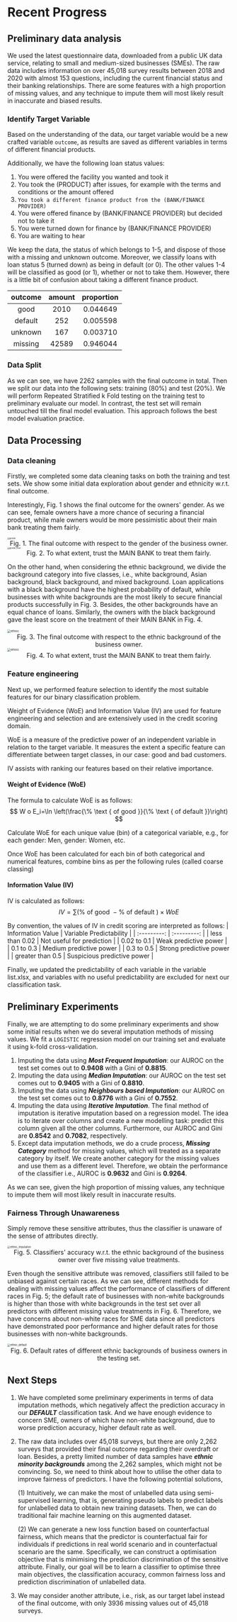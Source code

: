 # Recent Progress

## Preliminary data analysis

We used the latest questionnaire data, downloaded from a public UK data service, relating to small and medium-sized businesses (SMEs). The raw data includes information on over 45,018 survey results between 2018 and 2020 with almost 153 questions, including the current financial status and their banking relationships. There are some features with a high proportion of missing values, and any technique to impute them will most likely result in inaccurate and biased results.

### Identify Target Variable

Based on the understanding of the data, our target variable would be a new crafted variable `outcome`, as results are saved as different variables in terms of different financial products.

Additionally, we have the following loan status values:

1. You were offered the facility you wanted and took it
2. You took the (PRODUCT) after issues, for example with the terms and conditions or the amount offered
3. `You took a different finance product from the (BANK/FINANCE PROVIDER)`
4. You were offered finance by (BANK/FINANCE PROVIDER) but decided not to take it
5. You were turned down for finance by (BANK/FINANCE PROVIDER)
6. You are waiting to hear

We keep the data, the status of which belongs to 1-5, and dispose of those with a missing and unknown outcome. Moreover, we classify loans with loan status 5 (turned down) as being in default (or 0). The other values 1-4 will be classified as good (or 1), whether or not to take them. However, there is a little bit of confusion about taking a different finance product. 

| outcome | amount | proportion |
| :-----: | :----: | :--------: |
|  good   |  2010  |  0.044649  |
| default |  252   |  0.005598  |
| unknown |  167   |  0.003710  |
| missing | 42589  |  0.946044  |

### Data Split

As we can see, we have 2262 samples with the final outcome in total. Then we split our data into the following sets: training (80%) and test (20%). We will perform Repeated Stratified k Fold testing on the training test to preliminary evaluate our model. In contrast, the test set will remain untouched till the final model evaluation. This approach follows the best model evaluation practice.

## Data Processing 

### Data cleaning

Firstly, we completed some data cleaning tasks on both the training and test sets. We show some initial data exploration about gender and ethnicity w.r.t. final outcome. 

Interestingly, Fig. 1 shows the final outcome for the owners' gender. As we can see, female owners have a more chance of securing a financial product, while male owners would be more pessimistic about their main bank treating them fairly.

<img src="./fig/gender.jpg" alt="gender" style="zoom:30%;" />

<center>Fig. 1. The final outcome with respect to the gender of the business owner.</center>

<img src="./fig/gender_trust.jpg" alt="gender_trust" style="zoom:30%;" />

<center>Fig. 2. To what extent, trust the MAIN BANK to treat them fairly.</center>

On the other hand, when considering the ethnic background, we divide the background category into five classes, i.e., white background, Asian background, black background, and mixed background. Loan applications with a black background have the highest probability of default, while businesses with white backgrounds are the most likely to secure financial products successfully in Fig. 3. Besides, the other backgrounds have an equal chance of loans. Similarly, the owners with the black background gave the least score on the treatment of their MAIN BANK in Fig. 4.

<img src="./fig/ethnic.jpg" alt="ethnic" style="zoom:46%;" />

<center>Fig. 3. The final outcome with respect to the ethnic background of the business owner.</center>



<img src="./fig/ethnic_trust.jpg" alt="ethnic" style="zoom:46%;" />

<center>Fig. 4. To what extent, trust the MAIN BANK to treat them fairly.</center>

### Feature engineering

Next up, we performed feature selection to identify the most suitable features for our binary classification problem.

Weight of Evidence (WoE) and Information Value (IV) are used for feature engineering and selection and are extensively used in the credit scoring domain.

WoE is a measure of the predictive power of an independent variable in relation to the target variable. It measures the extent a specific feature can differentiate between target classes, in our case: good and bad customers.

IV assists with ranking our features based on their relative importance.

#### Weight of Evidence (WoE)
The formula to calculate WoE is as follows:
$$
W o E_i=\ln \left(\frac{\% \text { of good }}{\% \text { of default }}\right)
$$

Calculate WoE for each unique value (bin) of a categorical variable, e.g., for each gender: Men, gender: Women, etc.

Once WoE has been calculated for each bin of both categorical and numerical features, combine bins as per the following rules (called coarse classing)

#### Information Value (IV)
IV is calculated as follows:
$$
I V=\sum(\% \text { of good }-\% \text { of default }) \times W o E
$$

By convention, the values of IV in credit scoring are interpreted as follows:
| Information Value      | Variable Predictability |
| :---------: | :---------: |
| less than 0.02  | Not useful for prediction  |
| 0.02 to 0.1   | Weak predictive power        |
| 0.1 to 0.3   | Medium predictive power       |
| 0.3 to 0.5   | Strong predictive power       |
| greater than 0.5   | Suspicious predictive power |



Finally, we updated the predictability of each variable in the variable list.xlsx, and variables with no useful predictability are excluded for next our classification task.

## Preliminary Experiments

Finally, we are attempting to do some preliminary experiments and show some initial results when we do several imputation methods of missing values. We fit a `LOGISTIC` regression model on our training set and evaluate it using k-fold cross-validation. 

1. Imputing the data using ***Most Frequent Imputation***: our AUROC on the test set comes out to **0.9408** with a Gini of **0.8815**.
2. Imputing the data using ***Median Imputation***: our AUROC on the test set comes out to **0.9405** with a Gini of **0.8810**.
3. Imputing the data using ***Neighbours based Imputation***: our AUROC on the test set comes out to **0.8776** with a Gini of **0.7552**.
4. Imputing the data using ***Iterative Imputation***. The final method of imputation is iterative imputation based on a regression model. The idea is to iterate over columns and create a new modelling task: predict this column given all the other columns. Furthermore, our AUROC and Gini are **0.8542** and **0.7082**, respectively.
5. Except data imputation methods, we do a crude process, ***Missing Category*** method for missing values, which will treated as a separate category by itself. We create another category for the missing values and use them as a different level. Therefore, we obtain the performance of the classifier i.e., AUROC is **0.9632** and Gini is **0.9264**.

As we can see, given the high proportion of missing values, any technique to impute them will most likely result in inaccurate results.

### Fairness Through  Unawareness

Simply remove these sensitive attributes, thus the classifier is unaware of the sense of attributes directly.

<img src="./fig/ethnic_imputation.jpg" alt="ethnic_imputation" style="zoom:40%;" />

<center>Fig. 5. Classifiers' accuracy w.r.t. the ethnic background of the business owner over five missing value treatments.</center>

Even though the sensitive attribute was removed, classifiers still failed to be unbiased against certain races. As we can see, different methods for dealing with missing values affect the performance of classifiers of different races in Fig. 5; the default rate of businesses with non-white backgrounds is higher than those with white backgrounds in the test set over all predictors with different missing value treatments in Fig. 6. Therefore, we have concerns about non-white races for SME data since all predictors have demonstrated poor performance and higher default rates for those businesses with non-white backgrounds.

<img src="./fig/ethnic_default.jpg" alt="ethnic_default" style="zoom:40%;" />

<center>Fig. 6. Default rates of different ethnic backgrounds of business owners in the testing set.</center>

## Next Steps

1. We have completed some preliminary experiments in terms of data imputation methods, which negatively affect the prediction accuracy in our ***DEFAULT*** classification task. And we have enough evidence to concern SME, owners of which have non-white background, due to worse prediction accuracy, higher default rate as well.  

2. The raw data includes over 45,018 surveys, but there are only 2,262 surveys that provided their final outcome regarding their overdraft or loan. Besides, a pretty limited number of data samples have ***ethnic minority backgrounds*** among the 2,262 samples, which might not be convincing. So, we need to think about how to utilise the other data to improve fairness of predictors. I have the following potential solutions,

   (1) Intuitively, we can make the most of unlabelled data using semi-supervised learning, that is, generating pseudo labels to predict labels for unlabelled data to obtain new training datasets. Then, we can do traditional fair machine learning on this augmented dataset.

   (2) We can generate a new loss function based on counterfactual fairness, which means that the predictor is counterfactual fair for individuals if predictions in real world scenario and in counterfactual scenario are the same. Specifically, we can construct a optimisation objective that is minimising the prediction discrimination of the sensitive attribute. Finally, our goal will be to learn a classifier to optimise three main objectives, the classification accuracy, common fairness loss and prediction discrimination of unlabelled data.

3. We may consider another attribute, i.e., risk, as our target label instead of the final outcome, with only 3936 missing values out of 45,018 surveys. 

